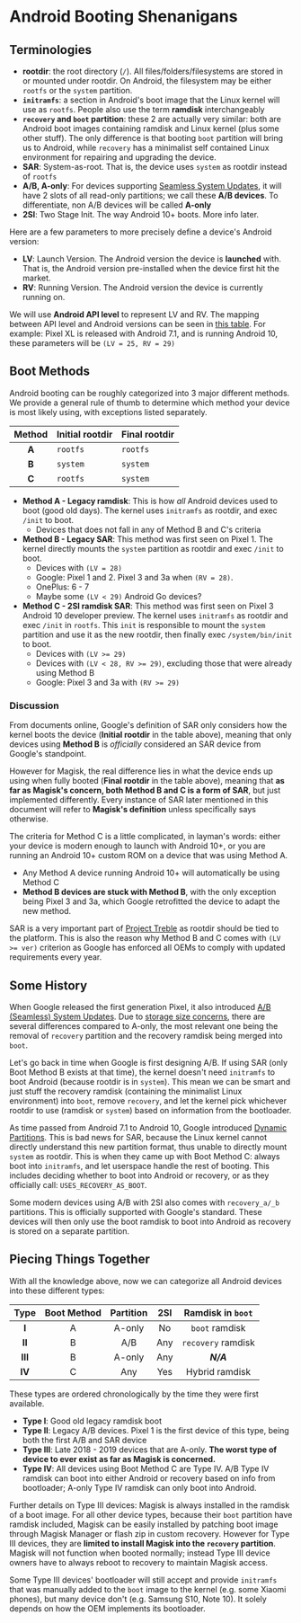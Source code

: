 # Android Booting Shenanigans

## Terminologies

- **rootdir**: the root directory (`/`). All files/folders/filesystems are stored in or mounted under rootdir. On Android, the filesystem may be either `rootfs` or the `system` partition.
- **`initramfs`**: a section in Android's boot image that the Linux kernel will use as `rootfs`. People also use the term **ramdisk** interchangeably
- **`recovery` and `boot` partition**: these 2 are actually very similar: both are Android boot images containing ramdisk and Linux kernel (plus some other stuff). The only difference is that booting `boot` partition will bring us to Android, while `recovery` has a minimalist self contained Linux environment for repairing and upgrading the device.
- **SAR**: System-as-root. That is, the device uses `system` as rootdir instead of `rootfs`
- **A/B, A-only**: For devices supporting [Seamless System Updates](https://source.android.com/devices/tech/ota/ab), it will have 2 slots of all read-only partitions; we call these **A/B devices**. To differentiate, non A/B devices will be called **A-only**
- **2SI**: Two Stage Init. The way Android 10+ boots. More info later.

Here are a few parameters to more precisely define a device's Android version:

- **LV**: Launch Version. The Android version the device is **launched** with. That is, the Android version pre-installed when the device first hit the market.
- **RV**: Running Version. The Android version the device is currently running on.

We will use **Android API level** to represent LV and RV. The mapping between API level and Android versions can be seen in [this table](https://source.android.com/setup/start/build-numbers#platform-code-names-versions-api-levels-and-ndk-releases). For example: Pixel XL is released with Android 7.1, and is running Android 10, these parameters will be `(LV = 25, RV = 29)`

## Boot Methods

Android booting can be roughly categorized into 3 major different methods. We provide a general rule of thumb to determine which method your device is most likely using, with exceptions listed separately.

Method | Initial rootdir | Final rootdir
:---: | --- | ---
**A** | `rootfs` | `rootfs`
**B** | `system` | `system`
**C** | `rootfs` | `system`

- **Method A - Legacy ramdisk**: This is how *all* Android devices used to boot (good old days). The kernel uses `initramfs` as rootdir, and exec `/init` to boot.
	- Devices that does not fall in any of Method B and C's criteria
- **Method B - Legacy SAR**: This method was first seen on Pixel 1. The kernel directly mounts the `system` partition as rootdir and exec `/init` to boot.
	- Devices with `(LV = 28)`
	- Google: Pixel 1 and 2. Pixel 3 and 3a when `(RV = 28)`.
	- OnePlus: 6 - 7
	- Maybe some `(LV < 29)` Android Go devices?
- **Method C - 2SI ramdisk SAR**: This method was first seen on Pixel 3 Android 10 developer preview. The kernel uses `initramfs` as rootdir and exec `/init` in `rootfs`. This `init` is responsible to mount the `system` partition and use it as the new rootdir, then finally exec `/system/bin/init` to boot.
	- Devices with `(LV >= 29)`
	- Devices with `(LV < 28, RV >= 29)`, excluding those that were already using Method B
	- Google: Pixel 3 and 3a with `(RV >= 29)`

### Discussion

From documents online, Google's definition of SAR only considers how the kernel boots the device (**Initial rootdir** in the table above), meaning that only devices using **Method B** is *officially* considered an SAR device from Google's standpoint.

However for Magisk, the real difference lies in what the device ends up using when fully booted (**Final rootdir** in the table above), meaning that **as far as Magisk's concern, both Method B and C is a form of SAR**, but just implemented differently. Every instance of SAR later mentioned in this document will refer to **Magisk's definition** unless specifically says otherwise.

The criteria for Method C is a little complicated, in layman's words: either your device is modern enough to launch with Android 10+, or you are running an Android 10+ custom ROM on a device that was using Method A.

- Any Method A device running Android 10+ will automatically be using Method C
- **Method B devices are stuck with Method B**, with the only exception being Pixel 3 and 3a, which Google retrofitted the device to adapt the new method.

SAR is a very important part of [Project Treble](https://source.android.com/devices/architecture#hidl) as rootdir should be tied to the platform. This is also the reason why Method B and C comes with `(LV >= ver)` criterion as Google has enforced all OEMs to comply with updated requirements every year.

## Some History

When Google released the first generation Pixel, it also introduced [A/B (Seamless) System Updates](https://source.android.com/devices/tech/ota/ab). Due to [storage size concerns](https://source.android.com/devices/tech/ota/ab/ab_faqs), there are several differences compared to A-only, the most relevant one being the removal of `recovery` partition and the recovery ramdisk being merged into `boot`.

Let's go back in time when Google is first designing A/B. If using SAR (only Boot Method B exists at that time), the kernel doesn't need `initramfs` to boot Android (because rootdir is in `system`). This mean we can be smart and just stuff the recovery ramdisk (containing the minimalist Linux environment) into `boot`, remove `recovery`, and let the kernel pick whichever rootdir to use (ramdisk or `system`) based on information from the bootloader.

As time passed from Android 7.1 to Android 10, Google introduced [Dynamic Partitions](https://source.android.com/devices/tech/ota/dynamic_partitions/implement). This is bad news for SAR, because the Linux kernel cannot directly understand this new partition format, thus unable to directly mount `system` as rootdir. This is when they came up with Boot Method C: always boot into `initramfs`, and let userspace handle the rest of booting. This includes deciding whether to boot into Android or recovery, or as they officially call: `USES_RECOVERY_AS_BOOT`.

Some modern devices using A/B with 2SI also comes with `recovery_a/_b` partitions. This is officially supported with Google's standard. These devices will then only use the boot ramdisk to boot into Android as recovery is stored on a separate partition.

## Piecing Things Together

With all the knowledge above, now we can categorize all Android devices into these different types:

Type | Boot Method | Partition | 2SI | Ramdisk in `boot`
:---: | :---: | :---: | :---: | :---:
**I** | A | A-only | No | `boot` ramdisk
**II** | B | A/B | Any | `recovery` ramdisk
**III** | B | A-only | Any | ***N/A***
**IV** | C | Any | Yes | Hybrid ramdisk

These types are ordered chronologically by the time they were first available.

- **Type I**: Good old legacy ramdisk boot
- **Type II**: Legacy A/B devices. Pixel 1 is the first device of this type, being both the first A/B and SAR device
- **Type III**: Late 2018 - 2019 devices that are A-only. **The worst type of device to ever exist as far as Magisk is concerned.**
- **Type IV**: All devices using Boot Method C are Type IV. A/B Type IV ramdisk can boot into either Android or recovery based on info from bootloader; A-only Type IV ramdisk can only boot into Android.

Further details on Type III devices: Magisk is always installed in the ramdisk of a boot image. For all other device types, because their `boot` partition have ramdisk included, Magisk can be easily installed by patching boot image through Magisk Manager or flash zip in custom recovery. However for Type III devices, they are **limited to install Magisk into the `recovery` partition**. Magisk will not function when booted normally; instead Type III device owners have to always reboot to recovery to maintain Magisk access.

Some Type III devices' bootloader will still accept and provide `initramfs` that was manually added to the `boot` image to the kernel (e.g. some Xiaomi phones), but many device don't (e.g. Samsung S10, Note 10). It solely depends on how the OEM implements its bootloader.
